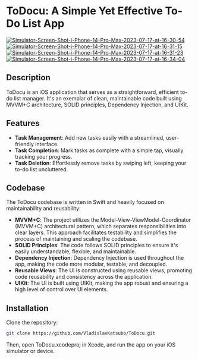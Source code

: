 # ToDocu: A Simple Yet Effective To-Do List App

<a href="https://ibb.co/HHRcwmk"><img src="https://i.ibb.co/87GyvFS/Simulator-Screen-Shot-i-Phone-14-Pro-Max-2023-07-17-at-16-30-54.png" alt="Simulator-Screen-Shot-i-Phone-14-Pro-Max-2023-07-17-at-16-30-54" border="0"></a>
<a href="https://ibb.co/M1rGr5m"><img src="https://i.ibb.co/qgKWKFv/Simulator-Screen-Shot-i-Phone-14-Pro-Max-2023-07-17-at-16-31-15.png" alt="Simulator-Screen-Shot-i-Phone-14-Pro-Max-2023-07-17-at-16-31-15" border="0"></a>
<a href="https://ibb.co/vQyNbZ1"><img src="https://i.ibb.co/7RM3H2v/Simulator-Screen-Shot-i-Phone-14-Pro-Max-2023-07-17-at-16-31-23.png" alt="Simulator-Screen-Shot-i-Phone-14-Pro-Max-2023-07-17-at-16-31-23" border="0"></a>
<a href="https://ibb.co/1qWWKf0"><img src="https://i.ibb.co/MV00pDg/Simulator-Screen-Shot-i-Phone-14-Pro-Max-2023-07-17-at-16-34-04.png" alt="Simulator-Screen-Shot-i-Phone-14-Pro-Max-2023-07-17-at-16-34-04" border="0"></a>
</p>

## Description

ToDocu is an iOS application that serves as a straightforward, efficient to-do list manager. It's an exemplar of clean, maintainable code built using MVVM+C architecture, SOLID principles, Dependency Injection, and UIKit.

## Features

- **Task Management**: Add new tasks easily with a streamlined, user-friendly interface.
- **Task Completion**: Mark tasks as complete with a simple tap, visually tracking your progress.
- **Task Deletion**: Effortlessly remove tasks by swiping left, keeping your to-do list uncluttered.

## Codebase

The ToDocu codebase is written in Swift and heavily focused on maintainability and reusability:

- **MVVM+C**: The project utilizes the Model-View-ViewModel-Coordinator (MVVM+C) architectural pattern, which separates responsibilities into clear layers. This approach facilitates testability and simplifies the process of maintaining and scaling the codebase.
- **SOLID Principles**: The code follows SOLID principles to ensure it's easily understandable, flexible, and maintainable.
- **Dependency Injection**: Dependency Injection is used throughout the app, making the code more modular, testable, and decoupled.
- **Reusable Views**: The UI is constructed using reusable views, promoting code reusability and consistency across the application.
- **UIKit**: The UI is built using UIKit, making the app robust and ensuring a high level of control over UI elements.

## Installation

Clone the repository:

```bash
git clone https://github.com/VladislavKatsubo/ToDocu.git
```
Then, open ToDocu.xcodeproj in Xcode, and run the app on your iOS simulator or device.
